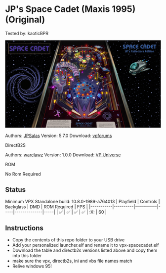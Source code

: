 # JP's Space Cadet (Maxis 1995) (Original)
Tested by: kaoticBPR

![Table Preview](../../images/vpx-jps-space-cadet-preview.jpg)

Authors: [JPSalas](https://www.vpforums.org/index.php?showuser=277)
Version: 5.7.0
Download: [vpforums](https://www.vpforums.org/index.php?app=downloads&showfile=16091)

DirectB2S

Authors: [warclawz](https://vpuniverse.com/profile/63988-warclawz/)
Version: 1.0.0
Download: [VP Universe](https://vpuniverse.com/files/file/16601-space-cadet-original-maxis-1995-backglass-with-full-dmd/)

ROM

No Rom Required

## Status 

Minimum VPX Standalone build: 10.8.0-1989-a764013
| Playfield | Controls | Backglass | DMD | ROM Required | FPS | 
|-----------|----------|-----------|-----|--------------|-----|
| :white_check_mark: | :white_check_mark: | :white_check_mark: | :white_check_mark: | :X: | 60 |

## Instructions

- Copy the contents of this repo folder to your USB drive
- Add your personalized launcher.elf and rename it to vpx-spacecadet.elf
- Download the table and directb2s versions listed above and copy them into this folder
- make sure the vpx, directb2s, ini and vbs file names match
- Relive windows 95!


